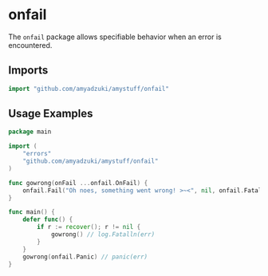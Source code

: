# onfail
The `onfail` package allows specifiable behavior when an error is encountered.

## Imports
```go
import "github.com/amyadzuki/amystuff/onfail"
```

## Usage Examples
```go
package main

import (
	"errors"
	"github.com/amyadzuki/amystuff/onfail"
)

func gowrong(onFail ...onfail.OnFail) {
	onfail.Fail("Oh noes, something went wrong! >~<", nil, onfail.Fatal, onFail...)
}

func main() {
	defer func() {
		if r := recover(); r != nil {
			gowrong() // log.Fatalln(err)
		}
	}
	gowrong(onfail.Panic) // panic(err)
}
```
